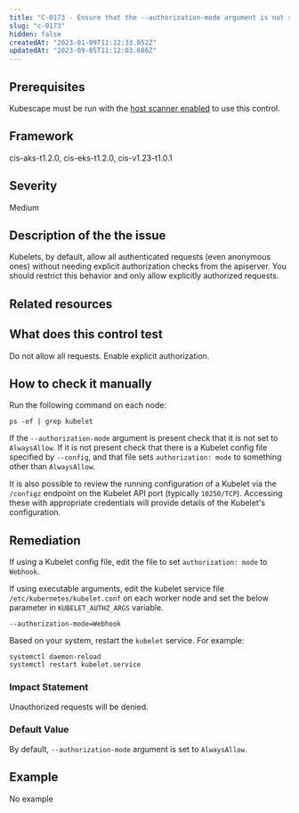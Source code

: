 ```yaml
---
title: "C-0173 - Ensure that the --authorization-mode argument is not set to AlwaysAllow"
slug: "c-0173"
hidden: false
createdAt: "2023-01-09T11:12:33.052Z"
updatedAt: "2023-09-05T11:12:03.686Z"
---
```

## Prerequisites
Kubescape must be run with the [host scanner enabled](../scanning.md#the-host-scanner) to use this control.
## Framework
cis-aks-t1.2.0, cis-eks-t1.2.0, cis-v1.23-t1.0.1
## Severity
Medium
## Description of the the issue
Kubelets, by default, allow all authenticated requests (even anonymous ones) without needing explicit authorization checks from the apiserver. You should restrict this behavior and only allow explicitly authorized requests.
## Related resources

## What does this control test
Do not allow all requests. Enable explicit authorization.
## How to check it manually
Run the following command on each node:

 
```
ps -ef | grep kubelet

```
 If the `--authorization-mode` argument is present check that it is not set to `AlwaysAllow`. If it is not present check that there is a Kubelet config file specified by `--config`, and that file sets `authorization: mode` to something other than `AlwaysAllow`.

 It is also possible to review the running configuration of a Kubelet via the `/configz` endpoint on the Kubelet API port (typically `10250/TCP`). Accessing these with appropriate credentials will provide details of the Kubelet's configuration.
## Remediation
If using a Kubelet config file, edit the file to set `authorization: mode` to `Webhook`.

 If using executable arguments, edit the kubelet service file `/etc/kubernetes/kubelet.conf` on each worker node and set the below parameter in `KUBELET_AUTHZ_ARGS` variable.

 
```
--authorization-mode=Webhook

```
 Based on your system, restart the `kubelet` service. For example:

 
```
systemctl daemon-reload
systemctl restart kubelet.service

```
### Impact Statement
Unauthorized requests will be denied.
### Default Value
By default, `--authorization-mode` argument is set to `AlwaysAllow`.
## Example
No example